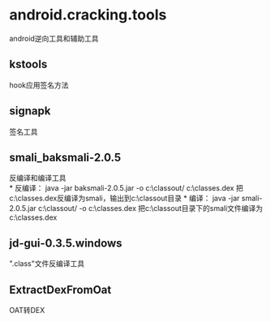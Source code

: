 # android.cracking.tools
android逆向工具和辅助工具

## kstools
hook应用签名方法<br>

## signapk
签名工具<br>

## <base></base>smali_baksmali-2.0.5
反编译和编译工具<br>
	* 反编译：
		java -jar baksmali-2.0.5.jar -o c:\classout/ c:\classes.dex
		把c:\classes.dex反编译为smali，输出到c:\classout目录
	* 编译：
		java -jar smali-2.0.5.jar c:\classout/ -o c:\classes.dex
		把c:\classout目录下的smali文件编译为c:\classes.dex

## jd-gui-0.3.5.windows
".class"文件反编译工具<br>

## ExtractDexFromOat
OAT转DEX<br>